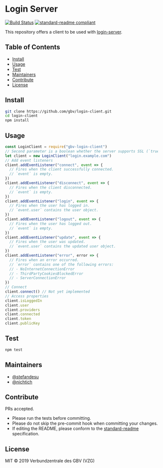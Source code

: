 # Login Server
[![Build Status](https://travis-ci.com/gbv/login-client.svg?branch=master)](https://travis-ci.com/gbv/login-client)
[![standard-readme compliant](https://img.shields.io/badge/readme%20style-standard-brightgreen.svg)](https://github.com/RichardLitt/standard-readme)

This repository offers a client to be used with [login-server](https://github.com/gbv/login-server).

## Table of Contents
- [Install](#install)
- [Usage](#usage)
- [Test](#test)
- [Maintainers](#maintainers)
- [Contribute](#contribute)
- [License](#license)

## Install
```bash
git clone https://github.com/gbv/login-client.git
cd login-client
npm install
```

## Usage
```javascript
const LoginClient = require("gbv-login-client")
// Second parameter is a boolean whether the server supports SSL (`true` by default)
let client = new LoginClient("login.example.com")
// Add event listeners
client.addEventListener("connect", event => {
  // Fires when the client successfully connected.
  // `event` is empty.
})
client.addEventListener("disconnect", event => {
  // Fires when the client disconnected.
  // `event` is empty.
})
client.addEventListener("login", event => {
  // Fires when the user has logged in.
  // `event.user` contains the user object.
})
client.addEventListener("logout", event => {
  // Fires when the user has logged out.
  // `event` is empty.
})
client.addEventListener("update", event => {
  // Fires when the user was updated.
  // `event.user` contains the updated user object.
})
client.addEventListener("error", error => {
  // Fires when an error occurred.
  // `error` contains one of the following errors:
  // - NoInternetConnectionError
  // - ThirdPartyCookiesBlockedError
  // - ServerConnectionError
})
// Connect
client.connect() // Not yet implemented
// Access properties
client.isLoggedIn
client.user
client.providers
client.connected
client.token
client.publicKey
```

## Test
```bash
npm test
```

## Maintainers
- [@stefandesu](https://github.com/stefandesu)
- [@nichtich](https://github.com/nichtich)

## Contribute
PRs accepted.

- Please run the tests before committing.
- Please do not skip the pre-commit hook when committing your changes.
- If editing the README, please conform to the [standard-readme](https://github.com/RichardLitt/standard-readme) specification.

## License
MIT © 2019 Verbundzentrale des GBV (VZG)
